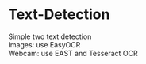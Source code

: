 # Text-Detection

Simple two text detection <br>
Images: use EasyOCR <br>
Webcam: use EAST and Tesseract OCR
